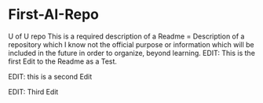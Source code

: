 # First-AI-Repo
U of U repo
This is a required description of a Readme = Description of a repository which I know not the official purpose or information which will be included in the future in order to organize, beyond learning.
EDIT:
This is the first Edit to the Readme as a Test.

EDIT: 
this is a second Edit

EDIT:
Third Edit